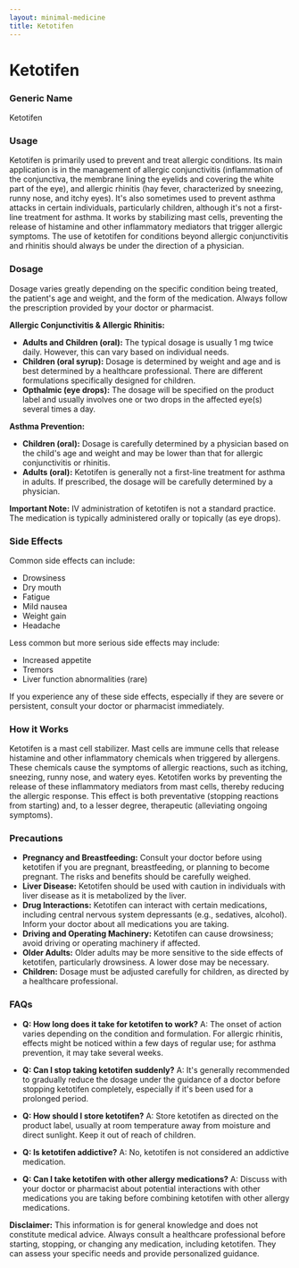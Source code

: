 ```yaml
---
layout: minimal-medicine
title: Ketotifen
---
```


# Ketotifen
### Generic Name
Ketotifen

### Usage
Ketotifen is primarily used to prevent and treat allergic conditions.  Its main application is in the management of allergic conjunctivitis (inflammation of the conjunctiva, the membrane lining the eyelids and covering the white part of the eye), and allergic rhinitis (hay fever, characterized by sneezing, runny nose, and itchy eyes).  It's also sometimes used to prevent asthma attacks in certain individuals, particularly children, although it's not a first-line treatment for asthma.  It works by stabilizing mast cells, preventing the release of histamine and other inflammatory mediators that trigger allergic symptoms.  The use of ketotifen for conditions beyond allergic conjunctivitis and rhinitis should always be under the direction of a physician.

### Dosage

Dosage varies greatly depending on the specific condition being treated, the patient's age and weight, and the form of the medication. Always follow the prescription provided by your doctor or pharmacist.

**Allergic Conjunctivitis & Allergic Rhinitis:**

* **Adults and Children (oral):**  The typical dosage is usually 1 mg twice daily.  However, this can vary based on individual needs.
* **Children (oral syrup):**  Dosage is determined by weight and age and is best determined by a healthcare professional.  There are different formulations specifically designed for children.
* **Opthalmic (eye drops):**  The dosage will be specified on the product label and usually involves one or two drops in the affected eye(s) several times a day.

**Asthma Prevention:**

* **Children (oral):**  Dosage is carefully determined by a physician based on the child's age and weight and may be lower than that for allergic conjunctivitis or rhinitis.
* **Adults (oral):**  Ketotifen is generally not a first-line treatment for asthma in adults.  If prescribed, the dosage will be carefully determined by a physician.  

**Important Note:**  IV administration of ketotifen is not a standard practice.  The medication is typically administered orally or topically (as eye drops).


### Side Effects

Common side effects can include:

* Drowsiness
* Dry mouth
* Fatigue
* Mild nausea
* Weight gain
* Headache

Less common but more serious side effects may include:

* Increased appetite
* Tremors
* Liver function abnormalities (rare)

If you experience any of these side effects, especially if they are severe or persistent, consult your doctor or pharmacist immediately.


### How it Works

Ketotifen is a mast cell stabilizer.  Mast cells are immune cells that release histamine and other inflammatory chemicals when triggered by allergens.  These chemicals cause the symptoms of allergic reactions, such as itching, sneezing, runny nose, and watery eyes. Ketotifen works by preventing the release of these inflammatory mediators from mast cells, thereby reducing the allergic response.  This effect is both preventative (stopping reactions from starting) and, to a lesser degree, therapeutic (alleviating ongoing symptoms).

### Precautions

* **Pregnancy and Breastfeeding:**  Consult your doctor before using ketotifen if you are pregnant, breastfeeding, or planning to become pregnant.  The risks and benefits should be carefully weighed.
* **Liver Disease:** Ketotifen should be used with caution in individuals with liver disease as it is metabolized by the liver.
* **Drug Interactions:**  Ketotifen can interact with certain medications, including central nervous system depressants (e.g., sedatives, alcohol). Inform your doctor about all medications you are taking.
* **Driving and Operating Machinery:**  Ketotifen can cause drowsiness; avoid driving or operating machinery if affected.
* **Older Adults:**  Older adults may be more sensitive to the side effects of ketotifen, particularly drowsiness.  A lower dose may be necessary.
* **Children:**  Dosage must be adjusted carefully for children, as directed by a healthcare professional.


### FAQs

* **Q: How long does it take for ketotifen to work?**  A: The onset of action varies depending on the condition and formulation. For allergic rhinitis, effects might be noticed within a few days of regular use; for asthma prevention, it may take several weeks.

* **Q: Can I stop taking ketotifen suddenly?** A:  It's generally recommended to gradually reduce the dosage under the guidance of a doctor before stopping ketotifen completely, especially if it's been used for a prolonged period.

* **Q: How should I store ketotifen?** A: Store ketotifen as directed on the product label, usually at room temperature away from moisture and direct sunlight. Keep it out of reach of children.

* **Q: Is ketotifen addictive?** A: No, ketotifen is not considered an addictive medication.

* **Q: Can I take ketotifen with other allergy medications?** A:  Discuss with your doctor or pharmacist about potential interactions with other medications you are taking before combining ketotifen with other allergy medications.


**Disclaimer:** This information is for general knowledge and does not constitute medical advice.  Always consult a healthcare professional before starting, stopping, or changing any medication, including ketotifen.  They can assess your specific needs and provide personalized guidance.
